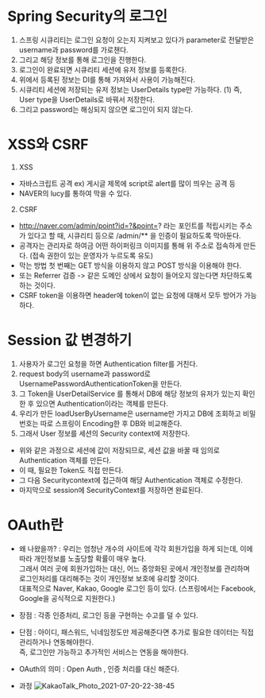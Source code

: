 # Spring Security의 로그인

1. 스프링 시큐리티는 로그인 요청이 오는지 지켜보고 있다가 parameter로 전달받은 username과 password를 가로챈다.
2. 그리고 해당 정보를 통해 로그인을 진행한다.
3. 로그인이 완료되면 시큐리티 세션에 유저 정보를 등록한다.
4. 위에서 등록된 정보는 DI를 통해 가져와서 사용이 가능해진다. 
5. 시큐리티 세션에 저장되는 유저 정보는 UserDetails type만 가능하다.
  (1) 즉, User type을 UserDetails로 바꿔서 저장한다.
6. 그리고 password는 해싱되지 않으면 로그인이 되지 않는다.

# XSS와 CSRF
1. XSS
- 자바스크립트 공격 ex) 게시글 제목에 script로 alert를 많이 띄우는 공격 등
- NAVER의 lucy를 통하여 막을 수 있다.

2. CSRF
- http://naver.com/admin/point?id=?&point=? 라는 포인트를 적립시키는 주소가 있다고 할 때, 시큐리티 등으로 /admin/** 을 인증이 필요하도록 막아둔다.
- 공격자는 관리자로 하여금 어떤 하이퍼링크 이미지를 통해 위 주소로 접속하게 만든다. (접속 권한이 있는 운영자가 누르도록 유도)
- 막는 방법 첫 번째는 GET 방식을 이용하지 않고 POST 방식을 이용해야 한다.
- 또는 Referrer 검증 -> 같은 도메인 상에서 요청이 들어오지 않는다면 차단하도록 하는 것이다.
- CSRF token을 이용하면 header에 token이 없는 요청에 대해서 모두 방어가 가능하다. 

# Session 값 변경하기
1. 사용자가 로그인 요청을 하면 Authentication filter를 거친다.
2. request body의 username과 password로 UsernamePasswordAuthenticationToken을 만든다.
3. 그 Token을 UserDetailService 를 통해서 DB에 해당 정보의 유저가 있는지 확인한 후 있으면 Authentication이라는 객체를 만든다. 
4. 우리가 만든 loadUserByUsername은 username만 가지고 DB에 조회하고 비밀번호는 따로 스프링이 Encoding한 후 DB와 비교해준다.
5. 그래서 User 정보를 세션의 Security context에 저장한다. 

- 위와 같은 과정으로 세션에 값이 저장되므로, 세션 값을 바꿀 때 임의로 Authentication 객체를 만든다.
- 이 때, 필요한 Token도 직접 만든다. 
- 그 다음 Securitycontext에 접근하여 해당 Authentication 객체로 수정한다. 
- 마지막으로 session에 SecurityContext를 저장하면 완료된다.

# OAuth란
- 왜 나왔을까? 
: 우리는 엄청난 개수의 사이트에 각각 회원가입을 하게 되는데, 이에 따라 개인정보를 노출당할 확률이 매우 높다.   
그래서 여러 곳에 회원가입하는 대신, 어느 중앙화된 곳에서 개인정보를 관리하며 로그인처리를 대리해주는 것이 개인정보 보호에 유리할 것이다.   
대표적으로 Naver, Kakao, Google 로그인 등이 있다. (스프링에서는 Facebook, Google을 공식적으로 지원한다.)

- 장점
: 각종 인증처리, 로그인 등을 구현하는 수고를 덜 수 있다.

- 단점
: 아이디, 패스워드, 닉네임정도만 제공해준다면 추가로 필요한 데이터는 직접 관리하거나 연동해야한다.   
즉, 로그인만 가능하고 추가적인 서비스는 연동을 해야한다.   

- OAuth의 의미
: Open Auth , 인증 처리를 대신 해준다. 

- 과정
![KakaoTalk_Photo_2021-07-20-22-38-45](https://user-images.githubusercontent.com/54302155/126333946-ace416e6-2bd0-4c8c-b700-dc90ef8e8731.jpeg)
